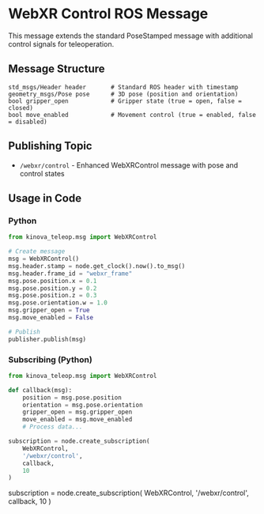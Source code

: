 # WebXR Control ROS Message

This message extends the standard PoseStamped message with additional control signals for teleoperation.

## Message Structure

```
std_msgs/Header header       # Standard ROS header with timestamp
geometry_msgs/Pose pose      # 3D pose (position and orientation)
bool gripper_open            # Gripper state (true = open, false = closed)
bool move_enabled            # Movement control (true = enabled, false = disabled)
```

## Publishing Topic

- `/webxr/control` - Enhanced WebXRControl message with pose and control states

## Usage in Code

### Python
```python
from kinova_teleop.msg import WebXRControl

# Create message
msg = WebXRControl()
msg.header.stamp = node.get_clock().now().to_msg()
msg.header.frame_id = "webxr_frame"
msg.pose.position.x = 0.1
msg.pose.position.y = 0.2
msg.pose.position.z = 0.3
msg.pose.orientation.w = 1.0
msg.gripper_open = True
msg.move_enabled = False

# Publish
publisher.publish(msg)
```

### Subscribing (Python)
```python
from kinova_teleop.msg import WebXRControl

def callback(msg):
    position = msg.pose.position
    orientation = msg.pose.orientation
    gripper_open = msg.gripper_open
    move_enabled = msg.move_enabled
    # Process data...

subscription = node.create_subscription(
    WebXRControl,
    '/webxr/control',
    callback,
    10
)
```

subscription = node.create_subscription(
    WebXRControl,
    '/webxr/control',
    callback,
    10
)
```
